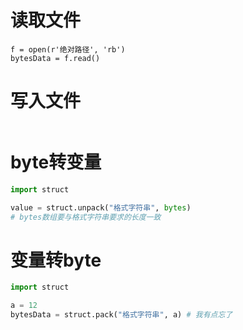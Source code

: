 # 读取文件

``` PY
f = open(r'绝对路径', 'rb')
bytesData = f.read()
```

# 写入文件

``` python

```

# byte转变量

``` python
import struct

value = struct.unpack("格式字符串", bytes)
# bytes数组要与格式字符串要求的长度一致
```

# 变量转byte

``` python
import struct

a = 12
bytesData = struct.pack("格式字符串", a) # 我有点忘了
```

